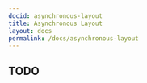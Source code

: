 ```yaml
---
docid: asynchronous-layout
title: Asynchronous Layout
layout: docs
permalink: /docs/asynchronous-layout
---
```


## TODO